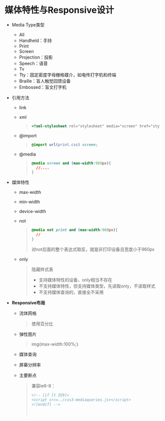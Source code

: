 # 媒体特性与Responsive设计

- Media Type类型

  - All
  - Handheld：手持
  - Print
  - Screen
  - Projection：投影
  - Speech：语音
  - Tv
  - Tty：固定密度字母栅格媒介，如电传打字机和终端
  - Braille：盲人触觉回馈设备
  - Embossed：盲文打字机

- 引用方法

  - link

  - xml

    > ```html
    > <?xml-stylesheet rel="stylesheet" media="screen" href="style.css" ?>
    > ```

  - @import

    > ```css
    > @import url(print.css) screen;
    > ```

  - @media

    > ```css
    > @media screen and (max-width:960px){
    >   //....
    > }
    > ```

- 媒体特性

  - max-width

  - min-width

  - device-width

  - not

    > ```css
    > @media not print and (max-width:960px){
    >   //
    > }
    > ```
    >
    > 对not后面的整个表达式取反，就是非打印设备且宽度小于960px

  - only

    >  隐藏样式表
    >
    >  - 支持媒体特性的设备，only相当不存在
    >  - 不支持媒体特性，但支持媒体类型，先读取only，不读取样式
    >  - 不支持媒体查询的，直接全不采用

- **Responsive布局**

  - 流体网格

    > 使用百分比

  - 弹性图片

    > img{max-width:100%;}

  - 媒体查询

  - 屏幕分辨率

  - 主要断点

    > 兼容ie6-8：
    >
    > ```html
    > <!-- [if lt IE9]>
    > <script src=../css3-mediaqueries.js></script>
    > <![endif] -->
    > ```
    >
    > ​
